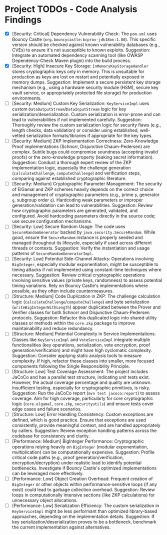 # Project TODOs - Code Analysis Findings

*   [x] [Security: Critical] Dependency Vulnerability Check: The `pom.xml` uses Bouncy Castle (`org.bouncycastle:bcprov-jdk18on:1.80`). This specific version should be checked against known vulnerability databases (e.g., CVEs) to ensure it's not susceptible to known exploits. Suggestion: Integrate an automated dependency scanning tool (like OWASP Dependency-Check Maven plugin) into the build process.
*   [x] [Security: High] Insecure Key Storage: `InMemoryKeyStorageHandler` stores cryptographic keys only in memory. This is unsuitable for production as keys are lost on restart and potentially exposed in memory dumps. Suggestion: Implement a secure persistent key storage mechanism (e.g., using a hardware security module (HSM), secure key vault service, or appropriately protected file storage) for production environments.
*   [ ] [Security: Medium] Custom Key Serialization: `KeyServiceImpl` uses custom `DataOutputStream`/`DataInputStream` logic for key serialization/deserialization. Custom serialization is error-prone and can lead to vulnerabilities if not implemented carefully. Suggestion: Thoroughly review the custom serialization logic for security flaws (e.g., length checks, data validation) or consider using established, well-vetted serialization formats/libraries if appropriate for the key types.
*   [ ] [Security: Medium] ZKP Implementation Correctness: Zero-Knowledge Proof implementations (Schnorr, Disjunctive Chaum-Pedersen) are complex. Subtle bugs could compromise soundness (accepting invalid proofs) or the zero-knowledge property (leaking secret information). Suggestion: Conduct a thorough expert review of the ZKP implementation logic, especially the challenge generation (`calculateChallenge`, `computeChallenge`) and verification steps, comparing against established cryptographic literature.
*   [ ] [Security: Medium] Cryptographic Parameter Management: The security of ElGamal and ZKP schemes heavily depends on the correct choice and management of cryptographic parameters (e.g., prime `p`, generator `g`, subgroup order `q`). Hardcoding weak parameters or improper generation/validation can lead to vulnerabilities. Suggestion: Review how cryptographic parameters are generated, validated, and configured. Avoid hardcoding parameters directly in the source code; use secure configuration mechanisms.
*   [ ] [Security: Low] Secure Random Usage: The code uses `SecureRandomGenerator` backed by `java.security.SecureRandom`. While good, ensure the `SecureRandom` instance is properly seeded and managed throughout its lifecycle, especially if used across different threads or contexts. Suggestion: Verify the instantiation and usage patterns of `SecureRandomGeneratorImpl`.
*   [ ] [Security: Low] Potential Side-Channel Attacks: Operations involving `BigInteger`, especially modular exponentiation, might be susceptible to timing attacks if not implemented using constant-time techniques where necessary. Suggestion: Review critical cryptographic operations involving sensitive values (private keys, randomness) to assess potential timing variations. Rely on Bouncy Castle's implementations where possible, as they often include countermeasures.
*   [ ] [Structure: Medium] Code Duplication in ZKP: The challenge calculation logic (`calculateChallenge`/`computeChallenge`) and byte serialization (`writeBigIntegerWithLength`) appear duplicated between the Prover and Verifier classes for both Schnorr and Disjunctive Chaum-Pedersen protocols. Suggestion: Refactor this duplicated logic into shared utility classes or methods within the `core.zkp` package to improve maintainability and reduce redundancy.
*   [ ] [Structure: Medium] Potential Complexity in Service Implementations: Classes like `KeyServiceImpl` and `VoteServiceImpl` integrate multiple functionalities (key operations, serialization, vote encryption, proof generation/verification) and might have high cyclomatic complexity. Suggestion: Consider applying static analysis tools to measure complexity. If high, refactor these classes into smaller, more focused components following the Single Responsibility Principle.
*   [ ] [Structure: Low] Test Coverage Assessment: The project includes JaCoCo and has a parallel test structure, indicating unit tests exist. However, the actual coverage percentage and quality are unknown. Insufficient testing, especially for cryptographic primitives, is risky. Suggestion: Run the JaCoCo report (`mvn test jacoco:report`) to assess coverage. Aim for high coverage, particularly for core cryptographic logic (`core.elgamal`, `core.zkp`, `securityutils`) and ensure tests cover edge cases and failure scenarios.
*   [ ] [Structure: Low] Error Handling Consistency: Custom exceptions are defined, which is good practice. Ensure that exceptions are used consistently, provide meaningful context, and are handled appropriately by callers. Suggestion: Review exception handling patterns across the codebase for consistency and clarity.
*   [ ] [Performance: Medium] BigInteger Performance: Cryptographic operations relying heavily on `BigInteger` (modular exponentiation, multiplication) can be computationally expensive. Suggestion: Profile critical code paths (e.g., proof generation/verification, encryption/decryption) under realistic load to identify potential bottlenecks. Investigate if Bouncy Castle's optimized implementations can be leveraged more effectively.
*   [ ] [Performance: Low] Object Creation Overhead: Frequent creation of `BigInteger` or other objects within performance-sensitive loops (if any exist) could lead to garbage collection overhead. Suggestion: Review loops in computationally intensive sections (like ZKP calculations) for unnecessary object allocations.
*   [ ] [Performance: Low] Serialization Efficiency: The custom serialization in `KeyServiceImpl` might be less performant than optimized library-based approaches, depending on the implementation details. Suggestion: If key serialization/deserialization proves to be a bottleneck, benchmark the current implementation against alternatives.